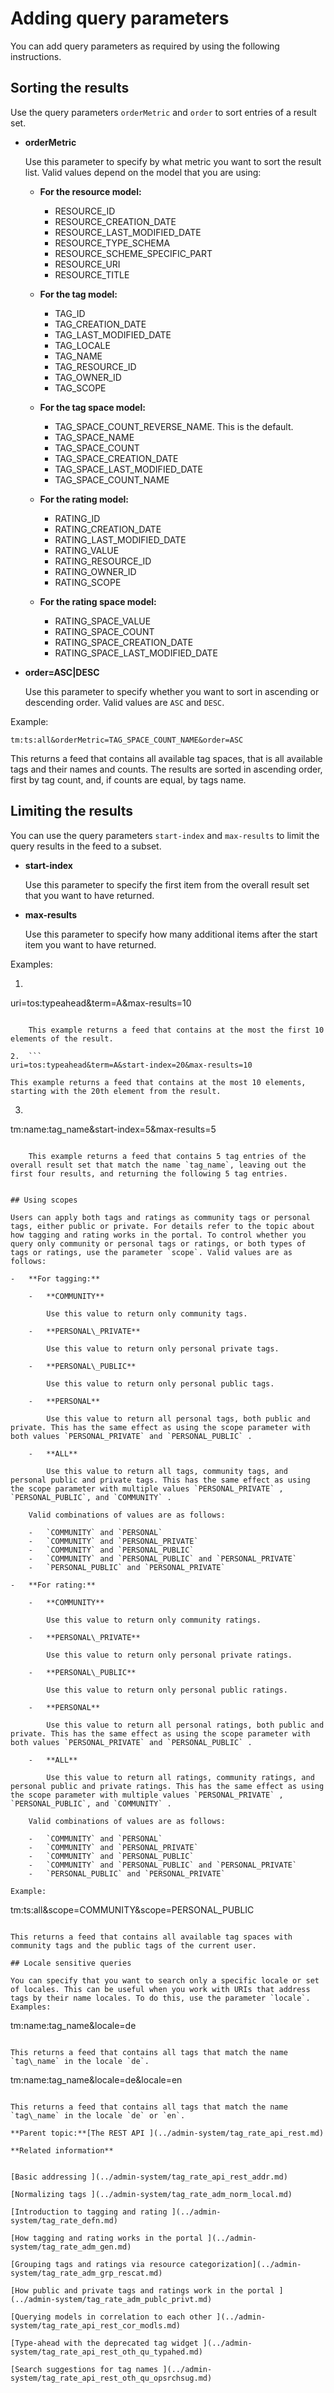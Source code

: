 # Adding query parameters

You can add query parameters as required by using the following instructions.

## Sorting the results

Use the query parameters `orderMetric` and `order` to sort entries of a result set.

-   **orderMetric**

    Use this parameter to specify by what metric you want to sort the result list. Valid values depend on the model that you are using:

    -   **For the resource model:**

        -   RESOURCE\_ID
        -   RESOURCE\_CREATION\_DATE
        -   RESOURCE\_LAST\_MODIFIED\_DATE
        -   RESOURCE\_TYPE\_SCHEMA
        -   RESOURCE\_SCHEME\_SPECIFIC\_PART
        -   RESOURCE\_URI
        -   RESOURCE\_TITLE
    -   **For the tag model:**

        -   TAG\_ID
        -   TAG\_CREATION\_DATE
        -   TAG\_LAST\_MODIFIED\_DATE
        -   TAG\_LOCALE
        -   TAG\_NAME
        -   TAG\_RESOURCE\_ID
        -   TAG\_OWNER\_ID
        -   TAG\_SCOPE
    -   **For the tag space model:**

        -   TAG\_SPACE\_COUNT\_REVERSE\_NAME. This is the default.
        -   TAG\_SPACE\_NAME
        -   TAG\_SPACE\_COUNT
        -   TAG\_SPACE\_CREATION\_DATE
        -   TAG\_SPACE\_LAST\_MODIFIED\_DATE
        -   TAG\_SPACE\_COUNT\_NAME
    -   **For the rating model:**

        -   RATING\_ID
        -   RATING\_CREATION\_DATE
        -   RATING\_LAST\_MODIFIED\_DATE
        -   RATING\_VALUE
        -   RATING\_RESOURCE\_ID
        -   RATING\_OWNER\_ID
        -   RATING\_SCOPE
    -   **For the rating space model:**

        -   RATING\_SPACE\_VALUE
        -   RATING\_SPACE\_COUNT
        -   RATING\_SPACE\_CREATION\_DATE
        -   RATING\_SPACE\_LAST\_MODIFIED\_DATE
-   **order=ASC\|DESC**

    Use this parameter to specify whether you want to sort in ascending or descending order. Valid values are `ASC` and `DESC`.


Example:

```
tm:ts:all&orderMetric=TAG_SPACE_COUNT_NAME&order=ASC
```

This returns a feed that contains all available tag spaces, that is all available tags and their names and counts. The results are sorted in ascending order, first by tag count, and, if counts are equal, by tags name.

## Limiting the results

You can use the query parameters `start-index` and `max-results` to limit the query results in the feed to a subset.

-   **start-index**

    Use this parameter to specify the first item from the overall result set that you want to have returned.

-   **max-results**

    Use this parameter to specify how many additional items after the start item you want to have returned.


Examples:

1.  ```
uri=tos:typeahead&term=A&max-results=10
```

    This example returns a feed that contains at the most the first 10 elements of the result.

2.  ```
uri=tos:typeahead&term=A&start-index=20&max-results=10
```

    This example returns a feed that contains at the most 10 elements, starting with the 20th element from the result.

3.  ```
tm:name:tag\_name&start-index=5&max-results=5
```

    This example returns a feed that contains 5 tag entries of the overall result set that match the name `tag_name`, leaving out the first four results, and returning the following 5 tag entries.


## Using scopes

Users can apply both tags and ratings as community tags or personal tags, either public or private. For details refer to the topic about how tagging and rating works in the portal. To control whether you query only community or personal tags or ratings, or both types of tags or ratings, use the parameter `scope`. Valid values are as follows:

-   **For tagging:**

    -   **COMMUNITY**

        Use this value to return only community tags.

    -   **PERSONAL\_PRIVATE**

        Use this value to return only personal private tags.

    -   **PERSONAL\_PUBLIC**

        Use this value to return only personal public tags.

    -   **PERSONAL**

        Use this value to return all personal tags, both public and private. This has the same effect as using the scope parameter with both values `PERSONAL_PRIVATE` and `PERSONAL_PUBLIC` .

    -   **ALL**

        Use this value to return all tags, community tags, and personal public and private tags. This has the same effect as using the scope parameter with multiple values `PERSONAL_PRIVATE` , `PERSONAL_PUBLIC`, and `COMMUNITY` .

    Valid combinations of values are as follows:

    -   `COMMUNITY` and `PERSONAL`
    -   `COMMUNITY` and `PERSONAL_PRIVATE`
    -   `COMMUNITY` and `PERSONAL_PUBLIC`
    -   `COMMUNITY` and `PERSONAL_PUBLIC` and `PERSONAL_PRIVATE`
    -   `PERSONAL_PUBLIC` and `PERSONAL_PRIVATE`

-   **For rating:**

    -   **COMMUNITY**

        Use this value to return only community ratings.

    -   **PERSONAL\_PRIVATE**

        Use this value to return only personal private ratings.

    -   **PERSONAL\_PUBLIC**

        Use this value to return only personal public ratings.

    -   **PERSONAL**

        Use this value to return all personal ratings, both public and private. This has the same effect as using the scope parameter with both values `PERSONAL_PRIVATE` and `PERSONAL_PUBLIC` .

    -   **ALL**

        Use this value to return all ratings, community ratings, and personal public and private ratings. This has the same effect as using the scope parameter with multiple values `PERSONAL_PRIVATE` , `PERSONAL_PUBLIC`, and `COMMUNITY` .

    Valid combinations of values are as follows:

    -   `COMMUNITY` and `PERSONAL`
    -   `COMMUNITY` and `PERSONAL_PRIVATE`
    -   `COMMUNITY` and `PERSONAL_PUBLIC`
    -   `COMMUNITY` and `PERSONAL_PUBLIC` and `PERSONAL_PRIVATE`
    -   `PERSONAL_PUBLIC` and `PERSONAL_PRIVATE`

Example:

```
tm:ts:all&scope=COMMUNITY&scope=PERSONAL_PUBLIC 
```

This returns a feed that contains all available tag spaces with community tags and the public tags of the current user.

## Locale sensitive queries

You can specify that you want to search only a specific locale or set of locales. This can be useful when you work with URIs that address tags by their name locales. To do this, use the parameter `locale`. Examples:

```
tm:name:tag\_name&locale=de
```

This returns a feed that contains all tags that match the name `tag\_name` in the locale `de`.

```
tm:name:tag\_name&locale=de&locale=en
```

This returns a feed that contains all tags that match the name `tag\_name` in the locale `de` or `en`.

**Parent topic:**[The REST API ](../admin-system/tag_rate_api_rest.md)

**Related information**  


[Basic addressing ](../admin-system/tag_rate_api_rest_addr.md)

[Normalizing tags ](../admin-system/tag_rate_adm_norm_local.md)

[Introduction to tagging and rating ](../admin-system/tag_rate_defn.md)

[How tagging and rating works in the portal ](../admin-system/tag_rate_adm_gen.md)

[Grouping tags and ratings via resource categorization](../admin-system/tag_rate_adm_grp_rescat.md)

[How public and private tags and ratings work in the portal ](../admin-system/tag_rate_adm_publc_privt.md)

[Querying models in correlation to each other ](../admin-system/tag_rate_api_rest_cor_modls.md)

[Type-ahead with the deprecated tag widget ](../admin-system/tag_rate_api_rest_oth_qu_typahed.md)

[Search suggestions for tag names ](../admin-system/tag_rate_api_rest_oth_qu_opsrchsug.md)

